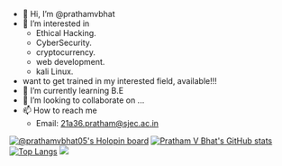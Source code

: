 - 👋 Hi, I’m @prathamvbhat
- 👀 I’m interested in 
     - Ethical Hacking. 
     - CyberSecurity.
     - cryptocurrency.
     - web development.
     - kali Linux.
-    want to get trained in my interested field, available!!!
- 🌱 I’m currently learning B.E
- 💞️ I’m looking to collaborate on ...
- 📫 How to reach me 
    - Email: 21a36.pratham@sjec.ac.in 
    
[![@prathamvbhat05's Holopin board](https://holopin.me/prathamvbhat05)](https://holopin.io/@prathamvbhat05)
[![Pratham V Bhat's GitHub stats](https://github-readme-stats.vercel.app/api?username=prathamvbhat)](https://github.com/prathamvbhat/github-readme-stats)
[![Top Langs](https://github-readme-stats.vercel.app/api/top-langs/?username=prathamvbhat&layout=compact)](https://github.com/prathamvbhat/github-readme-stats)
![](https://komarev.com/ghpvc/?username=prathamvbhat&color=green)
